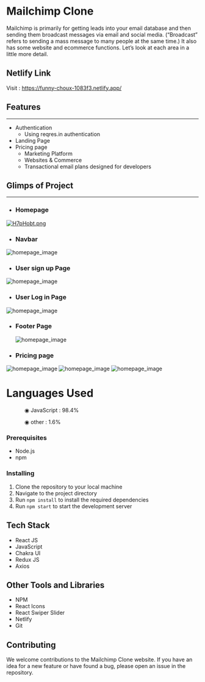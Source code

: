 
# Mailchimp Clone

<p>
Mailchimp is primarily for getting leads into your email database and then sending them broadcast messages via email and social media. (“Broadcast” refers to sending a mass message to many people at the same time.) It also has some website and ecommerce functions. Let’s look at each area in a little more detail.
</p>

## Netlify Link

Visit : https://funny-choux-1083f3.netlify.app/

## Features

---

- Authentication
  - Using reqres.in authentication
- Landing Page
- Pricing page 
  - Marketing Platform
  - Websites & Commerce
  - Transactional email plans designed for developers

## Glimps of Project

---

- ### Homepage

<a href="https://freeimage.host/"><img src="https://iili.io/H7pHobt.png" alt="H7pHobt.png" border="0" /></a>

- ### Navbar

<img src="https://freeimage.host/i/HYj2E7V" alt="homepage_image" />

- ### User sign up Page

<img src="https://freeimage.host/i/H7pHIXn" alt="homepage_image" />

- ### User Log in Page

<img src="https://freeimage.host/i/H7pHzzX" alt="homepage_image" />

- ### Footer Page

  <img src="https://freeimage.host/i/H7pHTss" alt="homepage_image" />

- ### Pricing page

<img src="https://freeimage.host/i/HYjF7lj" alt="homepage_image" />

<img src="https://freeimage.host/i/HYjFYUx" alt="homepage_image" />

<img src="https://freeimage.host/i/HYjF5Kb" alt="homepage_image" />


  # Languages Used

<ul dir="auto">
 <ol dir="auto">◉ JavaScript : 98.4%</ol>
 <ol dir="auto">◉ other : 1.6%</ol>
 </ul>

### Prerequisites

- Node.js
- npm

### Installing

1. Clone the repository to your local machine
2. Navigate to the project directory
3. Run `npm install` to install the required dependencies
4. Run `npm start` to start the development server

## Tech Stack

- React JS
- JavaScript
- Chakra UI
- Redux JS
- Axios

## Other Tools and Libraries

- NPM
- React Icons
- React Swiper Slider
- Netlify
- Git

## Contributing

We welcome contributions to the Mailchimp Clone website. If you have an idea for a new feature or have found a bug, please open an issue in the repository.

